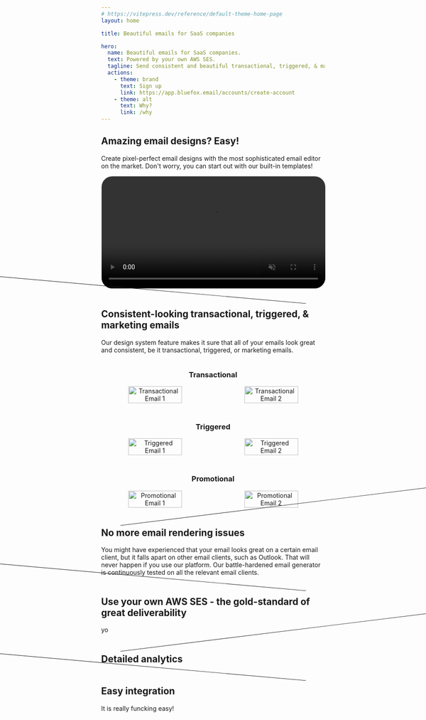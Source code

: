 ```yaml
---
# https://vitepress.dev/reference/default-theme-home-page
layout: home

title: Beautiful emails for SaaS companies

hero:
  name: Beautiful emails for SaaS companies.
  text: Powered by your own AWS SES.
  tagline: Send consistent and beautiful transactional, triggered, & marketing emails that your customers will love.
  actions:
    - theme: brand
      text: Sign up
      link: https://app.bluefox.email/accounts/create-account
    - theme: alt
      text: Why?
      link: /why
---
```

<script setup>
</script>
<style>
  .vp-doc {
    overflow: hidden;
  }
  .vp-doc h2 {
    border-top: 0;
    margin: 20px 0 10px 0;

    font-size: 32px;
    line-height: 32px;
  }

  .VPHero {
    background: linear-gradient(278deg, hsl(247.72, 53.44%, 90%) 10%, hsl(196.99, 86.56%, 90%) 90%);
  }

  html.dark .VPHero {
    background: linear-gradient(278deg, hsl(247.72, 53.44%, 10%) 10%, hsl(196.99, 86.56%, 10%) 90%);
  }

  .VPHero .container {
    display: block;
  }

  .VPHero .main {
    width: 100% !important;
    max-width: unset !important;
    text-align: center;
    display: block !important;
  }
  .VPHero .main .name {
    width: 100% !important;
    max-width: unset !important;
  }

  .VPHero .main .text {
    width: 100% !important;
    max-width: unset !important;
    font-size: 26px;
    line-height: 32px;
  }
  .VPHero .main .tagline {
    width: 100% !important;
    max-width: unset !important;
  }

  .VPHero .main .actions {
    width: 100% !important;
    max-width: unset !important;
    justify-content: center !important;
  }

  .VPHero .main .image {
    width: 100% !important;
    max-width: 100% !important;
    display: block !important;
  }

  .VPButton {
    display: inline-block;
    border: 1px solid transparent;
    text-align: center;
    font-weight: 600;
    white-space: nowrap;
    transition: color 0.25s, border-color 0.25s, background-color 0.25s !important;
    text-decoration: none !important;
  }

  .VPButton.medium {
      border-radius: 20px;
      padding: 0 20px;
      line-height: 38px;
      font-size: 14px;
  }

  .VPButton.brand {
      border-color: var(--vp-button-brand-border);
      color: var(--vp-button-brand-text);
      background-color: var(--vp-button-brand-bg);
  }

  .VPButton.brand:hover {
    color: var(--vp-button-brand-text);
    background-color: var(--vp-button-brand-hover-bg);
  }

  .VPButton.alt {
    border-color: var(--vp-button-alt-border);
    color: var(--vp-button-alt-text);
    background-color: var(--vp-button-alt-bg);
  }

  .VPButton.alt:hover {
    border-color: var(--vp-button-alt-border);
    color: var(--vp-button-alt-text);
    background-color: var(--vp-button-alt-hover-bg);
  }


  .VPFeatures .title {
    font-size: 20px !important;
  }
  .VPFeatures .details {
    font-size: 16px !important;
  }

  .VPImage {
    max-width: 100% !important;
    max-height: 100% !important;
  }

  .vp-doc .value-prop-divider {
    height: 3px;
    border: 0;

    margin: 100px 0;

    background: linear-gradient(90deg, hsl(196.99, 86.56%, 50.39%) 10%, hsl(247.72, 53.44%, 37.06%) 90%);
  }

  #email-editor video {
    border: 1px solid #eeeeee;
    border-radius: 25px;
  }

  .image-rows {
  display: flex;
  flex-direction: column;
  gap: 20px; /* Space between each row */
}

  .row {
    text-align: center;
  }

  .image-pair {
    display: flex;
    justify-content: center; /* Center the images in the row */
    gap: 20px; /* Space between the images */
  }

  .image-pair img {
    width: 50%; /* Adjust the size of the images */
  }

  @media (max-width: 599px) {
    .VPHero .main {
      padding: 0;
    }
  }
</style>

<section id="email-editor">
  <h2>Amazing email designs? Easy!</h2>
  <p>Create pixel-perfect email designs with the most sophisticated email editor on the market. Don't worry, you can start out with our built-in templates!</p>
  <video width="100%" autoplay muted loop>
    <source src="/assets/bluefox-email-editor-intro.mp4" type="video/mp4">
    Your browser does not support the video tag.
  </video>
</section>

<hr class="value-prop-divider" style="transform: rotate(25deg) skew(-30deg, -20deg) scale(1.3) translate(-100px, 0);"/>

<section id="design-system">
  <h2>Consistent-looking transactional, triggered, & marketing emails</h2>
  <p>Our design system feature makes it sure that all of your emails look great and consistent, be it transactional, triggered, or marketing emails.</p>
  <div class="image-rows">
  <div class="row">
    <h3>Transactional</h3>
    <div class="image-pair">
      <img src="/assets/consistent-emails-01.png" alt="Transactional Email 1">
      <img src="/assets/consistent-emails-02.png" alt="Transactional Email 2">
    </div>
  </div>
  
  <div class="row">
    <h3>Triggered</h3>
    <div class="image-pair">
      <img src="/assets/consistent-emails-03.png" alt="Triggered Email 1">
      <img src="/assets/consistent-emails-04.png" alt="Triggered Email 2">
    </div>
  </div>
  
  <div class="row">
    <h3>Promotional</h3>
    <div class="image-pair">
      <img src="/assets/consistent-emails-05.png" alt="Promotional Email 1">
      <img src="/assets/consistent-emails-06.png" alt="Promotional Email 2">
    </div>
  </div>
</div>


</section>

<hr class="value-prop-divider" style="transform: rotate(-27deg) skew(30deg, 20deg) scale(1.3) translate(100px, 0);"/>

<section id="no-rendering-issues">
  <h2>No more email rendering issues</h2>
  <p>You might have experienced that your email looks great on a certain email client, but it falls apart on other email clients, such as Outlook. That will never happen if you use our platform. Our battle-hardened email generator is continuously tested on all the relevant email clients.</p>
</section>

<hr class="value-prop-divider" style="transform: rotate(25deg) skew(-30deg, -20deg) scale(1.3) translate(-100px, 0);"/>


<section id="great-deliverability">
  <h2>Use your own AWS SES - the gold-standard of great deliverability</h2>
  <p>yo</p>
</section>

<hr class="value-prop-divider" style="transform: rotate(-27deg) skew(30deg, 20deg) scale(1.3) translate(100px, 0);"/>

<section id="email-analytics">
  <h2>Detailed analytics</h2>
</section>

<hr class="value-prop-divider" style="transform: rotate(25deg) skew(-30deg, -20deg) scale(1.3) translate(-100px, 0);"/>

<section id="easy-integration">
  <h2>Easy integration</h2>
  <p>It is really funcking easy!</p>
</section>



